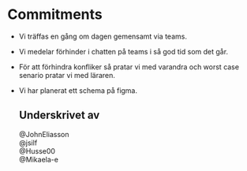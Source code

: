 # Commitments

- Vi träffas en gång om dagen gemensamt via teams.
- Vi medelar förhinder i chatten på teams i så god tid som det går.
- För att förhindra konfliker så pratar vi med varandra och worst case senario pratar vi med läraren.
- Vi har planerat ett schema på figma.

   ## Underskrivet av
   @JohnEliasson \
   @jsilf \
   @Husse00 \
   @Mikaela-e

